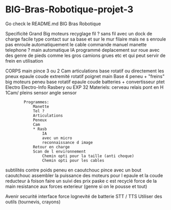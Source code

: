 # BIG-Bras-Robotique-projet-3
Go check le README.md
BIG Bras Robotique

Specificité
	Grand
	Big moteurs
	recyglage
	fil ?
		sans fil avec un dock de charge facile type contact sur sa base et sur le mur
		filaire mais ne s enroule pas	 enroule automatiquement le cable 
	commande
		manuel 
			manette
			telephone ?
			main
		automatique
			IA
			programmé
	deplacement
		sur roue 
		avec des genre de pieds comme les gros camions grues etc et qui peut servir de frein en utilisation
	
CORPS
	main
		pince 3 ou 2
		Cam
	articulations
		base rotatif ou directement les pneux
		epaule
		coude
		extremité rotatif
		poignet
		main
	Base
		4 peneu + "freins"
		big moteurs
			peneu
			base rotatif
			epaule
			coude
		batteries + convertisseur ptet
		Electro
	Electro-Info
		Rasbery ou EXP 32
			Materiels:
				cerveau
				relais
				pont en H
				1Cam/ pleins sensor
				angle sensor
				
			Programmes:
				Manette
				Tel ?
				Articulations
				Peneux
				Cam
				* Rasb
					IA
					avec un micro
					reconnaissance d image
				Retour en charge
				Scan de l environnement
					Chemin opti pour la taille (anti choque)
					Chemin opti pour les cables
subtilités
	contre poids
	peneu en caoutchouc
	pince avec un bout caoutchouc
	assembler la puissance des moteurs pour l epaule et la coude
	reducteur à foison
	faire un suivi des prix paske c est recyclé
	force de la main
	resistance aux forces exterieur (genre si on le pousse et tout)

Avenir
	securité
	interface
	force
	lognevité de batterie
	STT / TTS
	Utiliser des outils (tournevis, crayons)
	
